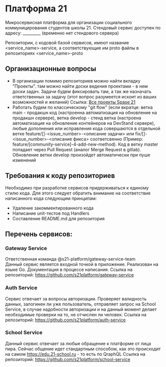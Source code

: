# Платформа 21

Микросервисная платформа для организации социального коммуницирования студентов школы 21.
Стендовый сервис доступен по адресу: _________ (временно нет стендового сервера)

Репозитории, с кодовой базой сервисов, имеют название <service_name>-service, а соответствующие им proto файлы в репозиториях <service_name>-proto

## Организационные вопросы
* В организации помимо репозиториев можно найти вкладку "Проекты". там можно найти доски ведения проектами - в нем доски задач. Задачи будем фиксировать там, а так же назначать ответственных за задачу (этот вопрос разумеется исхоит из ваших возможностей и желаний) Ссылка: [Все проекты Spase 21](https://github.com/orgs/s21platform/projects)
* Работать будем по классическому "git flow" (если вкратце: ветка main - продакшн код (настроенна автоматизация на обновление на продакшн сервере), ветка develop - стенд ветка (настроена автоматизация на обновление контейнеров на DevStand сервере), любые дополнения или исправления кода совершаются в отдельной ветке feature/[<name-of-service>]-<issue_number>-<описание задачи> или fix/[<name-of-service>]-<issue_number>-<описание фикса> соответсвенно (Пример: feature/[community-service]-4-add-new-method). Код в ветку master попадает через Pull Request (аналог Merge Request в gitlab). Обновление ветки develop произойдет автоматически при пуше изменений


## Требования к коду репозиториев
Необходимо при разработке сервисов придерживаться к единому стилю кода. Для этого следует обратить внимание на соответствие написанного кода следующим принципам:

- Удаление закомментированного кода
- Написание unit-тестов под Handlers 
- Составление README.md для репозитория

## Перечень сервисов:
### Gateway Service  
Ответственная команда @s21-platform/gateway-service-team  
Данный сервис является входной точкой в приложение. Реализован на языке Go.
Документация в процессе написания.
Ссылка на репозиторий: https://github.com/s21platform/gateway-service

### Auth Service
Сервис отвечает за вопросы авторизации. Проверяет валидность данных, залогинен ли уже пользователь, отправляет запрос на School Service, в случае надобности авторизации и на данный момент делает необходимые проверки на то, не отчислен ли человек. 
Ссылка на репозиторий: https://github.com/s21platform/auth-service

### School Service
Данный сервис отвечает за любые обращение к платформе от лица пира. Сейчас общение идет стандартным способом, как это происходит на самом https://edu.21-school.ru - то есть по QraphQL
Ссылка на репозиторий: https://github.com/s21platform/school-service
